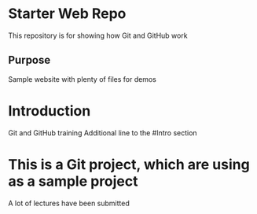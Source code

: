 # Starter Web Repo

This repository is for showing how Git and GitHub work

## Purpose

Sample website with plenty of files for demos

# Introduction
Git and GitHub training
Additional line to the #Intro section

# This is a Git project, which are using as a sample project
A lot of lectures have been submitted
